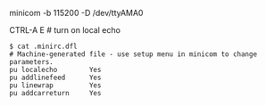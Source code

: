 minicom -b 115200 -D /dev/ttyAMA0

CTRL-A E    # turn on local echo

```
$ cat .minirc.dfl 
# Machine-generated file - use setup menu in minicom to change parameters.
pu localecho        Yes
pu addlinefeed      Yes
pu linewrap         Yes
pu addcarreturn     Yes
```
